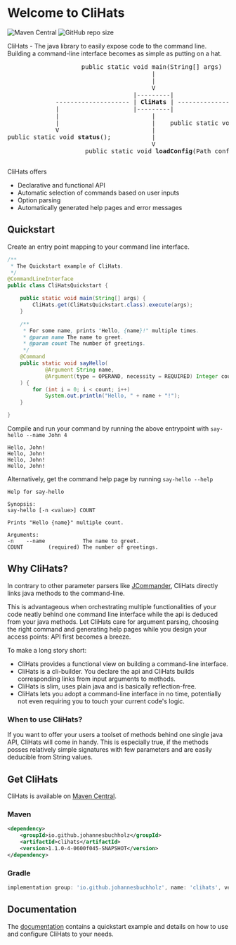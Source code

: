 # Welcome to CliHats

![Maven Central](https://img.shields.io/maven-central/v/io.github.johannesbuchholz/clihats)
![GitHub repo size](https://img.shields.io/github/repo-size/johannesbuchholz/clihats)

<!-- tag::readme-intro[] -->
CliHats - The java library to easily expose code to the command line. Building a command-line interface becomes as simple as putting on a hat.
<!--  end::readme-intro[] -->

<!--  tag::readme-schema[] -->
<pre>
                    public static void main(String[] args)
                                       |
                                       |
                                       V
                                  |---------|     
             -------------------- | <b>CliHats</b> | --------------------    
             |                    |---------|                    |                                
             |                         |                         V                     
             |                         |    public static void <b>upload</b>(String name, String pw, Path... files)                              
             V                         |  
public static void <b>status</b>();           |
                                       V
                     public static void <b>loadConfig</b>(Path configPath)                  
                                
</pre>
<!--  end::readme-schema[] -->

CliHats offers
<!-- tag::readme-offers[] -->
- Declarative and functional API
- Automatic selection of commands based on user inputs
- Option parsing
- Automatically generated help pages and error messages
<!-- end::readme-offers[] -->

## Quickstart
Create an entry point mapping to your command line interface.
```java
/**
 * The Quickstart example of CliHats.
 */
@CommandLineInterface
public class CliHatsQuickstart {

    public static void main(String[] args) {
        CliHats.get(CliHatsQuickstart.class).execute(args);
    }

    /**
     * For some name, prints "Hello, {name}!" multiple times.
     * @param name The name to greet.
     * @param count The number of greetings.
     */
    @Command
    public static void sayHello(
            @Argument String name, 
            @Argument(type = OPERAND, necessity = REQUIRED) Integer count
    ) {
        for (int i = 0; i < count; i++)
            System.out.println("Hello, " + name + "!");
    }

}
```

Compile and run your command by running the above entrypoint with `say-hello --name John 4`
```
Hello, John!
Hello, John!
Hello, John!
Hello, John!
```

Alternatively, get the command help page by running `say-hello --help`
```
Help for say-hello                                                              

Synopsis:
say-hello [-n <value>] COUNT

Prints "Hello {name}" multiple count.                                           

Arguments:                                                                      
-n    --name            The name to greet.      
COUNT        (required) The number of greetings.
```

## Why CliHats?

In contrary to other parameter parsers like [JCommander](https://github.com/cbeust/jcommander), CliHats directly links java methods to the command-line.

This is advantageous when orchestrating multiple functionalities of your code neatly behind one command line interface while the api is deduced from your java methods.
Let CliHats care for argument parsing, choosing the right command and generating help pages while you design your access points: API first becomes a breeze.

To make a long story short:
- CliHats provides a functional view on building a command-line interface.
- CliHats is a cli-builder. You declare the api and CliHats builds corresponding links from input arguments to methods.
- CliHats is slim, uses plain java and is basically reflection-free.
- CliHats lets you adopt a command-line interface in no time, potentially not even requiring you to touch your current code's logic.

### When to use CliHats?
If you want to offer your users a toolset of methods behind one single java API, CliHats will come in handy. 
This is especially true, if the methods posses relatively simple signatures with few parameters and are easily deducible from String values.

## Get CliHats
CliHats is available on [Maven Central](https://mvnrepository.com/artifact/io.github.johannesbuchholz/clihats).

### Maven
```xml
<dependency>
    <groupId>io.github.johannesbuchholz</groupId>
    <artifactId>clihats</artifactId>
    <version>1.1.0-4-0600f045-SNAPSHOT</version>
</dependency>
```

### Gradle
```groovy
implementation group: 'io.github.johannesbuchholz', name: 'clihats', version: '1.1.0-4-0600f045-SNAPSHOT'
```

## Documentation
The [documentation](https://johannesbuchholz.github.io/clihats/doc.html) contains a quickstart example and details on how to use and configure CliHats to your needs. 